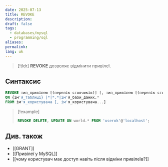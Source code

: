 ```yaml
---
date: 2025-07-13
title: REVOKE
description: 
draft: false
tags:
  - databases/mysql
  - programming/sql
aliases: 
permalink: 
lang: uk
---
```


> [!tldr]
> **REVOKE** дозволяє відмінити привілеї.

## Синтаксис

```sql
REVOKE тип_привілею [(перелік стовчиків)] [, тип_привілею [(перелік стовпчиків)]...]
ON {ім'я_таблиці} |*|*.*|ім'я_бази_даних.*
FROM ім'я_користувача [, ім'я_користувача...]
```

> [!example]
> ```sql
> REVOKE DELETE, UPDATE ON world.* FROM 'userok'@'localhost';
> ```

## Див. також

- [[GRANT]]
- [[Привілеї у MySQL]]
- [[чому користувач має доступ навіть після відміни привілеїв?]]